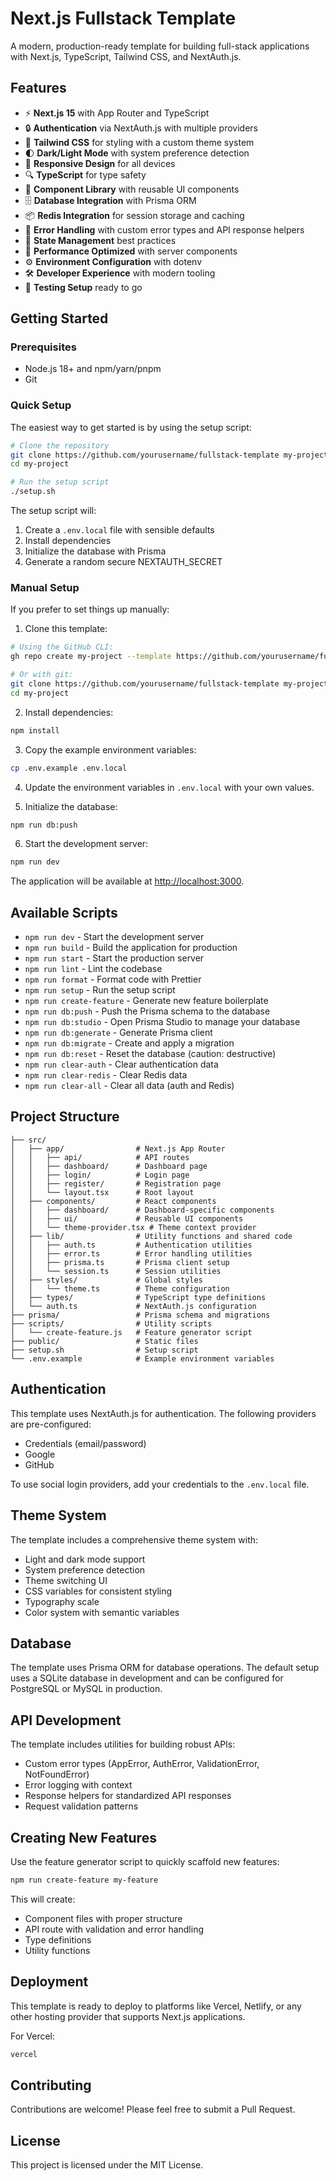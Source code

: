 # Next.js Fullstack Template

A modern, production-ready template for building full-stack applications with Next.js, TypeScript, Tailwind CSS, and NextAuth.js.

## Features

- ⚡️ **Next.js 15** with App Router and TypeScript
- 🔒 **Authentication** via NextAuth.js with multiple providers
- 🎨 **Tailwind CSS** for styling with a custom theme system
- 🌓 **Dark/Light Mode** with system preference detection
- 📱 **Responsive Design** for all devices
- 🔍 **TypeScript** for type safety
- 🧩 **Component Library** with reusable UI components
- 🗄️ **Database Integration** with Prisma ORM
- 📦 **Redis Integration** for session storage and caching
- 🚧 **Error Handling** with custom error types and API response helpers
- 🔄 **State Management** best practices
- 🚀 **Performance Optimized** with server components
- ⚙️ **Environment Configuration** with dotenv
- 🛠️ **Developer Experience** with modern tooling
- 🧪 **Testing Setup** ready to go

## Getting Started

### Prerequisites

- Node.js 18+ and npm/yarn/pnpm
- Git

### Quick Setup

The easiest way to get started is by using the setup script:

```bash
# Clone the repository
git clone https://github.com/yourusername/fullstack-template my-project
cd my-project

# Run the setup script
./setup.sh
```

The setup script will:

1. Create a `.env.local` file with sensible defaults
2. Install dependencies
3. Initialize the database with Prisma
4. Generate a random secure NEXTAUTH_SECRET

### Manual Setup

If you prefer to set things up manually:

1. Clone this template:

```bash
# Using the GitHub CLI:
gh repo create my-project --template https://github.com/yourusername/fullstack-template

# Or with git:
git clone https://github.com/yourusername/fullstack-template my-project
cd my-project
```

2. Install dependencies:

```bash
npm install
```

3. Copy the example environment variables:

```bash
cp .env.example .env.local
```

4. Update the environment variables in `.env.local` with your own values.

5. Initialize the database:

```bash
npm run db:push
```

6. Start the development server:

```bash
npm run dev
```

The application will be available at [http://localhost:3000](http://localhost:3000).

## Available Scripts

- `npm run dev` - Start the development server
- `npm run build` - Build the application for production
- `npm run start` - Start the production server
- `npm run lint` - Lint the codebase
- `npm run format` - Format code with Prettier
- `npm run setup` - Run the setup script
- `npm run create-feature` - Generate new feature boilerplate
- `npm run db:push` - Push the Prisma schema to the database
- `npm run db:studio` - Open Prisma Studio to manage your database
- `npm run db:generate` - Generate Prisma client
- `npm run db:migrate` - Create and apply a migration
- `npm run db:reset` - Reset the database (caution: destructive)
- `npm run clear-auth` - Clear authentication data
- `npm run clear-redis` - Clear Redis data
- `npm run clear-all` - Clear all data (auth and Redis)

## Project Structure

```
├── src/
│   ├── app/                # Next.js App Router
│   │   ├── api/            # API routes
│   │   ├── dashboard/      # Dashboard page
│   │   ├── login/          # Login page
│   │   ├── register/       # Registration page
│   │   └── layout.tsx      # Root layout
│   ├── components/         # React components
│   │   ├── dashboard/      # Dashboard-specific components
│   │   ├── ui/             # Reusable UI components
│   │   └── theme-provider.tsx # Theme context provider
│   ├── lib/                # Utility functions and shared code
│   │   ├── auth.ts         # Authentication utilities
│   │   ├── error.ts        # Error handling utilities
│   │   ├── prisma.ts       # Prisma client setup
│   │   └── session.ts      # Session utilities
│   ├── styles/             # Global styles
│   │   └── theme.ts        # Theme configuration
│   ├── types/              # TypeScript type definitions
│   └── auth.ts             # NextAuth.js configuration
├── prisma/                 # Prisma schema and migrations
├── scripts/                # Utility scripts
│   └── create-feature.js   # Feature generator script
├── public/                 # Static files
├── setup.sh                # Setup script
└── .env.example            # Example environment variables
```

## Authentication

This template uses NextAuth.js for authentication. The following providers are pre-configured:

- Credentials (email/password)
- Google
- GitHub

To use social login providers, add your credentials to the `.env.local` file.

## Theme System

The template includes a comprehensive theme system with:

- Light and dark mode support
- System preference detection
- Theme switching UI
- CSS variables for consistent styling
- Typography scale
- Color system with semantic variables

## Database

The template uses Prisma ORM for database operations. The default setup uses a SQLite database in development and can be configured for PostgreSQL or MySQL in production.

## API Development

The template includes utilities for building robust APIs:

- Custom error types (AppError, AuthError, ValidationError, NotFoundError)
- Error logging with context
- Response helpers for standardized API responses
- Request validation patterns

## Creating New Features

Use the feature generator script to quickly scaffold new features:

```bash
npm run create-feature my-feature
```

This will create:

- Component files with proper structure
- API route with validation and error handling
- Type definitions
- Utility functions

## Deployment

This template is ready to deploy to platforms like Vercel, Netlify, or any other hosting provider that supports Next.js applications.

For Vercel:

```bash
vercel
```

## Contributing

Contributions are welcome! Please feel free to submit a Pull Request.

## License

This project is licensed under the MIT License.

